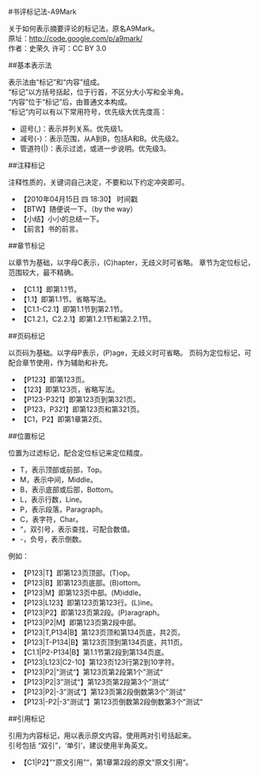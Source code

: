 #书评标记法-A9Mark

关于如何表示摘要评论的标记法，原名A9Mark。  
原址：http://code.google.com/p/a9mark/  
作者：史荣久  许可：CC BY 3.0  

##基本表示法

表示法由“标记”和“内容”组成。  
“标记”以方括号括起，位于行首，不区分大小写和全半角。  
“内容”位于“标记”后，由普通文本构成。  
“标记”内可以有以下常用符号，优先级大优先度高：  

  * 逗号(,)：表示并列关系。优先级1。
  * 减号(-)：表示范围，从A到B，包括A和B。优先级2。
  * 管道符(|)：表示过滤，或进一步说明。优先级3。


##注释标记

注释性质的，关键词自己决定，不要和以下约定冲突即可。

  * 【2010年04月15日 四 18:30】 时间戳
  * 【BTW】随便说一下。（by the way）
  * 【小结】小小的总结一下。
  * 【前言】书的前言。 

##章节标记

以章节为基础，以字母C表示，(C)hapter，无歧义时可省略。
章节为定位标记，范围较大，最不精确。

  * 【C1.1】即第1.1节。
  * 【1.1】即第1.1节。省略写法。
  * 【C1.1-C2.1】即第1.1节到第2.1节。
  * 【C1.2.1，C2.2.1】即第1.2.1节和第2.2.1节。 

##页码标记

以页码为基础。以字母P表示，(P)age，无歧义时可省略。
页码为定位标记，可配合章节使用，作为辅助和补充。

  * 【P123】即第123页。
  * 【123】即第123页，省略写法。
  * 【P123-P321】即第123页到第321页。
  * 【P123，P321】即第123页和第321页。 
  * 【C1，P2】即第1章第2页。 

##位置标记

位置为过滤标记，配合定位标记来定位精度。

  *  T，表示顶部或前部，Top。
  *  M，表示中间，Middle。
  *  B，表示底部或后部，Bottom。
  *  L，表示行数，Line。
  *  P，表示段落，Paragraph。 
  *  C，表字符，Char。
  *  “，双引号，表示查找，可配合数值。
  *  -，负号，表示倒数。

例如：

  * 【P123|T】即第123页顶部。(T)op。
  * 【P123|B】即第123页底部。(B)ottom。
  * 【P123|M】即第123页中部。(M)iddle。
  * 【P123|L123】即第123页第123行。(L)ine。
  * 【P123|P2】即第123页第2段。(P)aragraph。
  * 【P123|P2|M】即第123页第2段中部。
  * 【P123|T,P134|B】第123页顶和第134页底，共2页。
  * 【P123|T-P134|B】第123页顶到第134页底，共11页。
  * 【C1.1|P2-P134|B】第1.1节第2段到第134页底。 
  * 【P123|L123|C2-10】第123页123行第2到10字符。
  * 【P123|P2|”测试“】第123页第2段第1个”测试“
  * 【P123|P2|3”测试“】第123页第2段第3个”测试“
  * 【P123|P2|-3”测试“】第123页第2段倒数第3个”测试“
  * 【P123|-P2|-3”测试“】第123页倒数第2段倒数第3个”测试“

##引用标记

引用为内容标记，用以表示原文内容。使用两对引号括起来。  
引号包括 “双引”，‘单引’，建议使用半角英文。 

  * 【C1|P2】”“原文引用”“，第1章第2段的原文”原文引用“。  


